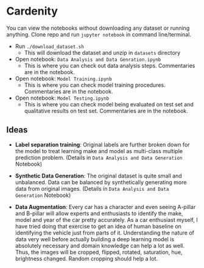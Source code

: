 Cardenity
=========

You can view the notebooks without downloading any dataset or running anything.
Clone repo and run `jupyter notebook` in command line/terminal.

- Run `./download_dataset.sh`
    * This will download the dataset and unzip in `datasets` directory
- Open notebook: `Data Analysis and Data Genration.ipynb`
    * This is where you can check out data analysis steps. Commentaries are in the notebook.
- Open notebook: `Model Training.ipynb`
    * This is where you can check model training procedures. Commentaries are in the notebook.
- Open notebook: `Model Testing.ipynb`
    * This is where you can check model being evaluated on test set and qualitative results on test set.
     Commentaries are in the notebook.


## Ideas

- **Label separation training**: Original labels are further broken down for the model
to treat learning make and model as multi-class multiple prediction problem.
(Details in `Data Analysis and Data Generation` Notebook)

- **Synthetic Data Generation**: The original dataset is quite small and unbalanced. Data
can be balanced by synthetically generating more data from original images.
(Details in `Data Analysis and Data Generation` Notebook)

- **Data Augmentation**: Every car has a character and even seeing A-pillar and B-pillar
will allow experts and enthusiasts to identify the make, model and year of the car
pretty accurately. As a car enthusiast myself, I have tried doing that exercise
to get an idea of human baseline on identifying the vehicle just from parts of
it. Understanding the nature of data very well before actually building a deep learning
model is absolutely necessary and domain knowledge can help a lot as well. Thus,
the images will be cropped, flipped, rotated, saturation, hue, brightness changed.
Random cropping should help a lot.
